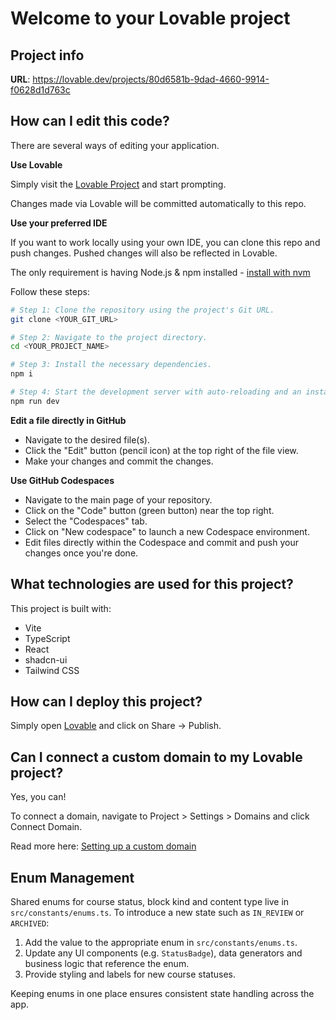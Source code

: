 # Welcome to your Lovable project

## Project info

**URL**: https://lovable.dev/projects/80d6581b-9dad-4660-9914-f0628d1d763c

## How can I edit this code?

There are several ways of editing your application.

**Use Lovable**

Simply visit the [Lovable Project](https://lovable.dev/projects/80d6581b-9dad-4660-9914-f0628d1d763c) and start prompting.

Changes made via Lovable will be committed automatically to this repo.

**Use your preferred IDE**

If you want to work locally using your own IDE, you can clone this repo and push changes. Pushed changes will also be reflected in Lovable.

The only requirement is having Node.js & npm installed - [install with nvm](https://github.com/nvm-sh/nvm#installing-and-updating)

Follow these steps:

```sh
# Step 1: Clone the repository using the project's Git URL.
git clone <YOUR_GIT_URL>

# Step 2: Navigate to the project directory.
cd <YOUR_PROJECT_NAME>

# Step 3: Install the necessary dependencies.
npm i

# Step 4: Start the development server with auto-reloading and an instant preview.
npm run dev
```

**Edit a file directly in GitHub**

- Navigate to the desired file(s).
- Click the "Edit" button (pencil icon) at the top right of the file view.
- Make your changes and commit the changes.

**Use GitHub Codespaces**

- Navigate to the main page of your repository.
- Click on the "Code" button (green button) near the top right.
- Select the "Codespaces" tab.
- Click on "New codespace" to launch a new Codespace environment.
- Edit files directly within the Codespace and commit and push your changes once you're done.

## What technologies are used for this project?

This project is built with:

- Vite
- TypeScript
- React
- shadcn-ui
- Tailwind CSS

## How can I deploy this project?

Simply open [Lovable](https://lovable.dev/projects/80d6581b-9dad-4660-9914-f0628d1d763c) and click on Share -> Publish.

## Can I connect a custom domain to my Lovable project?

Yes, you can!

To connect a domain, navigate to Project > Settings > Domains and click Connect Domain.

Read more here: [Setting up a custom domain](https://docs.lovable.dev/tips-tricks/custom-domain#step-by-step-guide)

## Enum Management

Shared enums for course status, block kind and content type live in `src/constants/enums.ts`. To introduce a new state such as `IN_REVIEW` or `ARCHIVED`:

1. Add the value to the appropriate enum in `src/constants/enums.ts`.
2. Update any UI components (e.g. `StatusBadge`), data generators and business logic that reference the enum.
3. Provide styling and labels for new course statuses.

Keeping enums in one place ensures consistent state handling across the app.
